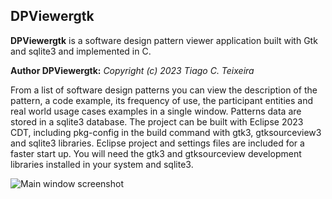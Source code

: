 ﻿
## DPViewergtk


**DPViewergtk** is a software design pattern viewer application built with Gtk and sqlite3 and implemented in C.
 

**Author DPViewergtk:**
<i>Copyright (c) 2023 Tiago C. Teixeira</i>

From a list of software design patterns you can view the description of the pattern, a code example, its frequency of use, the participant entities and real world usage cases examples in a single window.
Patterns data are stored in a sqlite3 database.
The project can be built with Eclipse 2023 CDT, including pkg-config in the build command with gtk3, gtksourceview3 and sqlite3 libraries. Eclipse project and settings files are included for a faster start up. 
You will need the gtk3 and gtksourceview development libraries installed in your system and sqlite3.

![Main window screenshot](https://github.com/tclsteixeira/design-patterns-viewer/main/dpviewergtk_001_2023-12-26_23-08-37.png?raw=true "Software Design Patterns Viewer")
